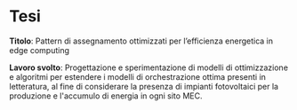 # Tesi

**Titolo**: Pattern di assegnamento ottimizzati per l’efficienza energetica in edge computing

**Lavoro svolto**: Progettazione e sperimentazione di modelli di ottimizzazione e algoritmi per estendere i modelli di orchestrazione ottima presenti in letteratura, al fine di considerare la presenza di impianti fotovoltaici per la produzione e l'accumulo di energia in ogni sito MEC.

